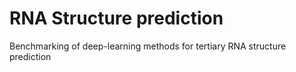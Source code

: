 # RNA Structure prediction
Benchmarking of deep-learning methods for tertiary RNA structure prediction
